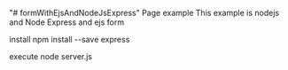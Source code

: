 "# formWithEjsAndNodeJsExpress" 
Page example
This example is nodejs and Node Express and ejs form 

install
npm install --save express

execute node server.js

